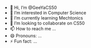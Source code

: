 - 👋 Hi, I’m @GeeYaCS50
- 👀 I’m interested in Computer Science
- 🌱 I’m currently learning Mechtonics
- 💞️ I’m looking to collaborate on CS50
- 📫 How to reach me ...
- 😄 Pronouns: ...
- ⚡ Fun fact: ...

<!---
GeeYaCS50/GeeYaCS50 is a ✨ special ✨ repository because its `README.md` (this file) appears on your GitHub profile.
You can click the Preview link to take a look at your changes.
--->
